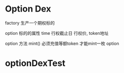 # Option Dex


factory 生产一个期权标的

option 标的的属性 time 行权截止日 行权价, token地址

option 方法 mint() 必须充值等额token 才能mint一枚 option 

# optionDexTest
